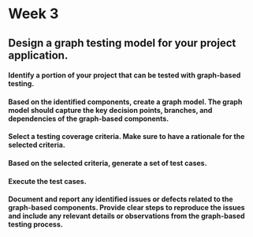 # Week 3
## Design a graph testing model for your project application.


#### Identify a portion of your project that can be tested with graph-based testing.


#### Based on the identified components, create a graph model. The graph model should capture the key decision points, branches, and dependencies of the graph-based components.


#### Select a testing coverage criteria. Make sure to have a rationale for the selected criteria.


#### Based on the selected criteria, generate a set of test cases.


#### Execute the test cases.


#### Document and report any identified issues or defects related to the graph-based components. Provide clear steps to reproduce the issues and include any relevant details or observations from the graph-based testing process.

